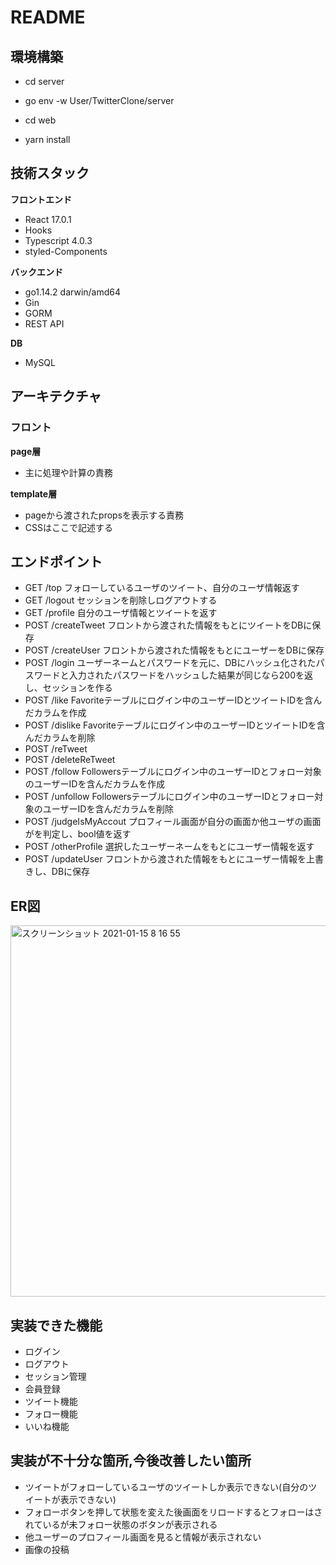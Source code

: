 # README
## 環境構築
- cd server
- go env -w User/TwitterClone/server

- cd web
- yarn install

## 技術スタック
**フロントエンド**
- React 17.0.1
- Hooks
- Typescript 4.0.3
- styled-Components

**バックエンド**
- go1.14.2 darwin/amd64
- Gin
- GORM
- REST API

**DB**
- MySQL

## アーキテクチャ
### フロント
**page層**
- 主に処理や計算の責務

**template層**
- pageから渡されたpropsを表示する責務
- CSSはここで記述する

## エンドポイント
- GET    /top            フォローしているユーザのツイート、自分のユーザ情報返す
- GET    /logout         セッションを削除しログアウトする      
- GET    /profile        自分のユーザ情報とツイートを返す
- POST   /createTweet    フロントから渡された情報をもとにツイートをDBに保存      
- POST   /createUser     フロントから渡された情報をもとにユーザーをDBに保存      
- POST   /login          ユーザーネームとパスワードを元に、DBにハッシュ化されたパスワードと入力されたパスワードをハッシュした結果が同じなら200を返し、セッションを作る
- POST   /like           Favoriteテーブルにログイン中のユーザーIDとツイートIDを含んだカラムを作成
- POST   /dislike        Favoriteテーブルにログイン中のユーザーIDとツイートIDを含んだカラムを削除      
- POST   /reTweet              
- POST   /deleteReTweet        
- POST   /follow         Followersテーブルにログイン中のユーザーIDとフォロー対象のユーザーIDを含んだカラムを作成
- POST   /unfollow       Followersテーブルにログイン中のユーザーIDとフォロー対象のユーザーIDを含んだカラムを削除      
- POST   /judgeIsMyAccout   プロフィール画面が自分の画面か他ユーザの画面がを判定し、bool値を返す   
- POST   /otherProfile   選択したユーザーネームをもとにユーザー情報を返す      
- POST   /updateUser     フロントから渡された情報をもとにユーザー情報を上書きし、DBに保存       

## ER図
<img width="594" alt="スクリーンショット 2021-01-15 8 16 55" src="https://user-images.githubusercontent.com/49260657/104660510-092a7900-570a-11eb-9fc0-dcfcd82521b0.png">


## 実装できた機能
- ログイン
- ログアウト
- セッション管理
- 会員登録
- ツイート機能
- フォロー機能
- いいね機能

## 実装が不十分な箇所,今後改善したい箇所
- ツイートがフォローしているユーザのツイートしか表示できない(自分のツイートが表示できない)
- フォローボタンを押して状態を変えた後画面をリロードするとフォローはされているが未フォロー状態のボタンが表示される
- 他ユーザーのプロフィール画面を見ると情報が表示されない
- 画像の投稿
